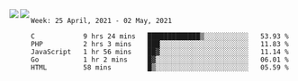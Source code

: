 <a href="https://github.com/anuraghazra/github-readme-stats">
  <img align="left" src="https://github-readme-stats.vercel.app/api?username=Tanesan&count_private=true&show_icons=true" />
</a>
<a href="https://github.com/anuraghazra/github-readme-stats">
  <img align="left" src="https://github-readme-stats.vercel.app/api/top-langs/?username=Tanesan" />
</a>

<!--START_SECTION:waka-->
```text
Week: 25 April, 2021 - 02 May, 2021

C            9 hrs 24 mins   █████████████▒░░░░░░░░░░░   53.93 % 
PHP          2 hrs 3 mins    ███░░░░░░░░░░░░░░░░░░░░░░   11.83 % 
JavaScript   1 hr 56 mins    ██▓░░░░░░░░░░░░░░░░░░░░░░   11.14 % 
Go           1 hr 2 mins     █▓░░░░░░░░░░░░░░░░░░░░░░░   06.01 % 
HTML         58 mins         █▒░░░░░░░░░░░░░░░░░░░░░░░   05.59 % 
```
<!--END_SECTION:waka-->
